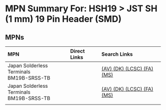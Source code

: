 



# MPN Summary For: HSH19 > JST SH (1 mm) 19 Pin Header (SMD)

## MPNs
  

|MPN|Direct Links|Search Links|
| :--- | :--- | :--- |
|Japan Solderless Terminals<br>BM19B-SRSS-TB||[(AV) ](https://www.avnet.com/shop/us/search/BM19B-SRSS-TB)[(DK) ](https://www.digikey.co.uk/en/products/result?s=BM19B-SRSS-TB)[(LCSC) ](https://www.lcsc.com/search?q=BM19B-SRSS-TB)[(FA) ](https://uk.farnell.com/search?st=BM19B-SRSS-TB)[(MS) ](https://www.mouser.com/c/?q=BM19B-SRSS-TB)|
|Japan Solderless Terminals<br>BM19B-SRSS-TB||[(AV) ](https://www.avnet.com/shop/us/search/BM19B-SRSS-TB)[(DK) ](https://www.digikey.co.uk/en/products/result?s=BM19B-SRSS-TB)[(LCSC) ](https://www.lcsc.com/search?q=BM19B-SRSS-TB)[(FA) ](https://uk.farnell.com/search?st=BM19B-SRSS-TB)[(MS) ](https://www.mouser.com/c/?q=BM19B-SRSS-TB)|
||||
